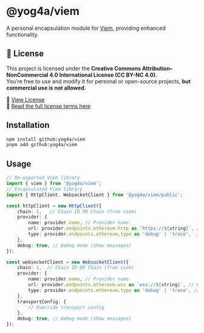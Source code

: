 # @yog4a/viem

A personal encapsulation module for [Viem](https://viem.sh), providing enhanced functionality.

## 🧾 License

This project is licensed under the **Creative Commons Attribution–NonCommercial 4.0 International License (CC BY-NC 4.0)**.  
You’re free to use and modify it for personal or open-source projects, **but commercial use is not allowed**.

📄 [View License](./LICENSE.md)  
🔗 [Read the full license terms here](https://creativecommons.org/licenses/by-nc/4.0/)

## Installation

```bash
npm install github:yog4a/viem
pnpm add github:yog4a/viem
```

## Usage

```typescript
// Re-exported Viem library
import { viem } from '@yog4a/viem'; 
// Encapsulated Viem library
import { HttpClient, WebsocketClient } from '@yog4a/viem/public';

const httpClient = new HttpClient({ 
    chain: 1,   // Chain ID OR Chain (from viem)
    provider: {
        name: provider.name, // Provider name
        url: provider.endpoints.ethereum.http as `https://${string}`, // Provider URL
        type: provider.endpoints.ethereum.type as 'debug' | 'trace',  // Provider type
    },
    debug: true, // Debug mode (show messages)
});

const websocketClient = new WebsocketClient({ 
    chain: 1,  // Chain ID OR Chain (from viem)
    provider: {
        name: provider.name, // Provider name
        url: provider.endpoints.ethereum.wss as `wss://${string}`, // Provider URL
        type: provider.endpoints.ethereum.type as 'debug' | 'trace', // Provider type
    },
    transportConfig: {
        // Override transport config
    },
    debug: true, // Debug mode (show messages)
});
```
